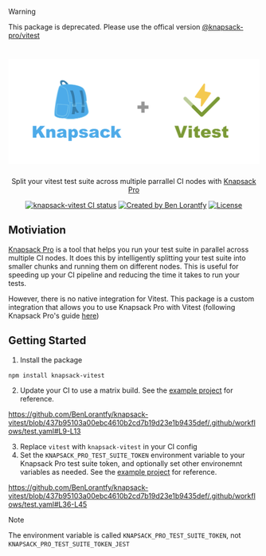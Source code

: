 > [!WARNING]  
> This package is deprecated. Please use the offical version [@knapsack-pro/vitest](https://docs.knapsackpro.com/vitest/guide/)

# ![knapsack-vitest](./img/logo.png)

  <p align="center">
    Split your vitest test suite across multiple parrallel CI nodes with <a href="https://knapsackpro.com/">Knapsack Pro</a>
  </p>

<p align="center">
<a href="https://github.com/benlorantfy/knapsack-vitest/actions?query=branch%3Amain"><img src="https://github.com/benlorantfy/knapsack-vitest/actions/workflows/test.yaml/badge.svg?event=push&branch=main" alt="knapsack-vitest CI status" /></a>
<a href="https://twitter.com/benlorantfy" rel="nofollow"><img src="https://img.shields.io/badge/created%20by-@benlorantfy-4BBAAB.svg" alt="Created by Ben Lorantfy"></a>
<a href="https://opensource.org/licenses/MIT" rel="nofollow"><img src="https://img.shields.io/github/license/benlorantfy/knapsack-vitest" alt="License"></a>
</p>

## Motiviation
[Knapsack Pro](https://knapsackpro.com/) is a tool that helps you run your test suite in parallel across multiple CI nodes. It does this by intelligently splitting your test suite into smaller chunks and running them on different nodes. This is useful for speeding up your CI pipeline and reducing the time it takes to run your tests.

However, there is no native integration for Vitest. This package is a custom integration that allows you to use Knapsack Pro with Vitest (following Knapsack Pro's guide [here](https://docs.knapsackpro.com/2020/how-to-build-native-integration-with-knapsack-pro-api-to-run-tests-in-parallel-for-any-test-runner-testing-framework))

## Getting Started
1. Install the package
```
npm install knapsack-vitest
```
2. Update your CI to use a matrix build. See the [example project](.github/workflows/example.yaml) for reference.

https://github.com/BenLorantfy/knapsack-vitest/blob/437b95103a00ebc4610b2cd7b19d23e1b9435def/.github/workflows/test.yaml#L9-L13

3. Replace `vitest` with `knapsack-vitest` in your CI config
4. Set the `KNAPSACK_PRO_TEST_SUITE_TOKEN` environment variable to your Knapsack Pro test suite token, and optionally set other environemnt variables as needed.  See the [example project](.github/workflows/example.yaml) for reference.

https://github.com/BenLorantfy/knapsack-vitest/blob/437b95103a00ebc4610b2cd7b19d23e1b9435def/.github/workflows/test.yaml#L36-L45

> [!NOTE]
> The environment variable is called `KNAPSACK_PRO_TEST_SUITE_TOKEN`, not `KNAPSACK_PRO_TEST_SUITE_TOKEN_JEST`
